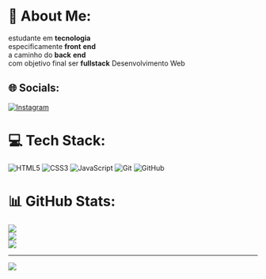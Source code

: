 # 💫 About Me:
estudante em **tecnologia**<br>especificamente **front** **end** <br>a caminho do **back** **end**<br>com objetivo final ser **fullstack**
Desenvolvimento Web 


## 🌐 Socials:
[![Instagram](https://img.shields.io/badge/Instagram-%23E4405F.svg?logo=Instagram&logoColor=white)](https://instagram.com/eo_tanz1n) 

# 💻 Tech Stack:
![HTML5](https://img.shields.io/badge/html5-%23E34F26.svg?style=for-the-badge&logo=html5&logoColor=white) ![CSS3](https://img.shields.io/badge/css3-%231572B6.svg?style=for-the-badge&logo=css3&logoColor=white) ![JavaScript](https://img.shields.io/badge/javascript-%23323330.svg?style=for-the-badge&logo=javascript&logoColor=%23F7DF1E) ![Git](https://img.shields.io/badge/git-%23F05033.svg?style=for-the-badge&logo=git&logoColor=white) ![GitHub](https://img.shields.io/badge/github-%23121011.svg?style=for-the-badge&logo=github&logoColor=white)
# 📊 GitHub Stats:
![](https://github-readme-stats.vercel.app/api?username=DevTanzin&theme=radical&hide_border=false&include_all_commits=false&count_private=false)<br/>
![](https://github-readme-streak-stats.herokuapp.com/?user=DevTanzin&theme=radical&hide_border=false)<br/>
![](https://github-readme-stats.vercel.app/api/top-langs/?username=DevTanzin&theme=radical&hide_border=false&include_all_commits=false&count_private=false&layout=compact)

---
[![](https://visitcount.itsvg.in/api?id=DevTanzin&icon=0&color=0)](https://visitcount.itsvg.in)

<!-- Proudly created with GPRM ( https://gprm.itsvg.in ) -->

